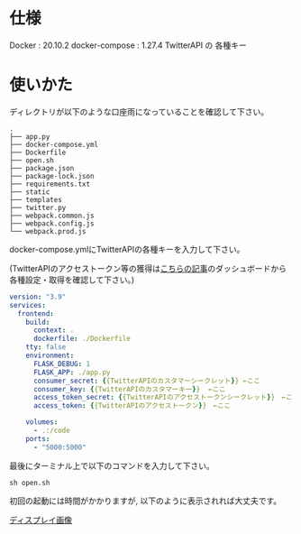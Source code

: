 # 仕様
Docker :  20.10.2
docker-compose : 1.27.4
TwitterAPI の 各種キー

# 使いかた

ディレクトリが以下のような口座雨になっていることを確認して下さい。

```
.
├── app.py
├── docker-compose.yml
├── Dockerfile
├── open.sh
├── package.json
├── package-lock.json
├── requirements.txt
├── static
├── templates
├── twitter.py
├── webpack.common.js
├── webpack.config.js
└── webpack.prod.js
```

docker-compose.ymlにTwitterAPIの各種キーを入力して下さい。

(TwitterAPIのアクセストークン等の獲得は[こちらの記事](https://blog.palettecms.jp/article/20103)のダッシュボードから各種設定・取得を確認して下さい。)

```:docker-compose.yml
version: "3.9"
services:
  frontend:
    build:
      context: .
      dockerfile: ./Dockerfile
    tty: false
    environment:
      FLASK_DEBUG: 1
      FLASK_APP: ./app.py
      consumer_secret: {{TwitterAPIのカスタマーシークレット}} ←ここ
      consumer_key: {{TwitterAPIのカスタマーキー}}  ←ここ
      access_token_secret: {{TwitterAPIのアクセストークンシークレット}}　←ここ
      access_token: {{TwitterAPIのアクセストークン}}　←ここ

    volumes:
      - .:/code
    ports:
      - "5000:5000"
```

最後にターミナル上で以下のコマンドを入力して下さい。

```:ターミナル
sh open.sh
```

初回の起動には時間がかかりますが, 以下のように表示されれば大丈夫です。

[ディスプレイ画像](http://localhost/data/ddc935e4e234686fc328f21ab15c5c4f.png)
